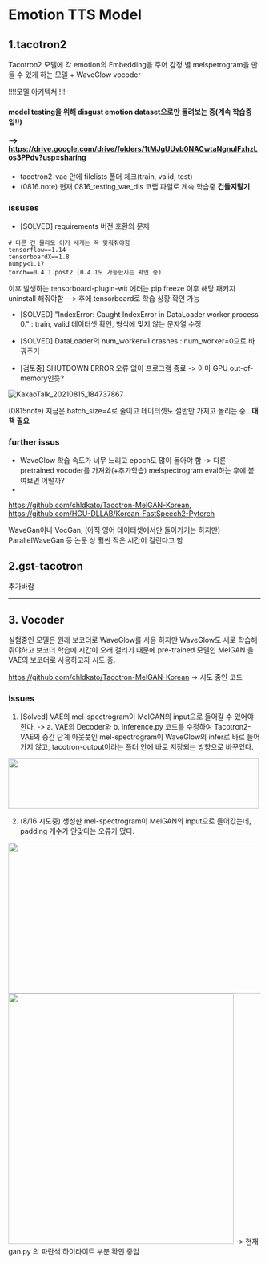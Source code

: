 # Emotion TTS Model


## 1.tacotron2
Tacotron2 모델에 각 emotion의 Embedding을 주어 감정 별 melspetrogram을 만들 수 있게 하는 모델 + WaveGlow vocoder

!!!!모델 아키텍쳐!!!!


#### model testing을 위해 disgust emotion dataset으로만 돌려보는 중(계속 학습중임!!) 
#### --> https://drive.google.com/drive/folders/1tMJgUUvb0NACwtaNgnuIFxhzLos3PPdv?usp=sharing

  - tacotron2-vae 안에 filelists 폴더 체크(train, valid, test)
  - (0816.note) 현재 0816_testing_vae_dis 코랩 파일로 계속 학습중 **건들지말기**

### issuses
- [SOLVED] requirements 버전 호환의 문제
```
# 다른 건 몰라도 이거 세개는 꼭 맞춰줘야함
tensorflow==1.14
tensorboardX==1.8
numpy<1.17
torch==0.4.1.post2 (0.4.1도 가능한지는 확인 중)
```
이후 발생하는 tensorboard-plugin-wit 에러는 pip freeze 이후 해당 패키지 uninstall 해줘야함 --> 후에 tensorboard로 학습 상황 확인 가능

- [SOLVED] "IndexError: Caught IndexError in DataLoader worker process 0." : train, valid 데이터셋 확인, 형식에 맞지 않는 문자열 수정

- [SOLVED] DataLoader의 num_worker=1 crashes : num_worker=0으로 바꿔주기

- [검토중] SHUTDOWN ERROR 오류 없이 프로그램 종료 -> 아마 GPU out-of-memory인듯?

![KakaoTalk_20210815_184737867](https://user-images.githubusercontent.com/80621384/129483347-523976ff-98ea-48eb-b63f-524c7a040206.png)

(0815note) 지금은 batch_size=4로 줄이고 데이터셋도 절반만 가지고 돌리는 중.. **대책 필요**


### further issus
- WaveGlow 학습 속도가 너무 느리고 epoch도 많이 돌아야 함 -> 다른 pretrained vocoder를 가져와(+추가학습) melspectrogram eval하는 후에 붙여보면 어떨까?
- 
https://github.com/chldkato/Tacotron-MelGAN-Korean, https://github.com/HGU-DLLAB/Korean-FastSpeech2-Pytorch

WaveGan이나 VocGan, (아직 영어 데이터셋에서만 돌아가기는 하지만) ParallelWaveGan 등 논문 상 훨씬 적은 시간이 걸린다고 함


## 2.gst-tacotron

추가바람

-----
## 3. Vocoder 
실험중인 모델은 원래 보코더로 WaveGlow를 사용
하지만 WaveGlow도 새로 학습해줘야하고 보코더 학습에 시간이 오래 걸리기 때문에 pre-trained 모델인 MelGAN 을 VAE의 보코더로 사용하고자 시도 중.

https://github.com/chldkato/Tacotron-MelGAN-Korean -> 시도 중인 코드 

### Issues
1. [Solved] VAE의 mel-spectrogram이 MelGAN의 input으로 들어갈 수 있어야 한다.
-> a. VAE의 Decoder와 b. inference.py 코드를 수정하여 Tacotron2-VAE의 중간 단계 아웃풋인 mel-spectrogram이 
WaveGlow의 infer로 바로 들어가지 않고, tacotron-output이라는 폴더 안에 바로 저장되는 방향으로 바꾸었다. 

<img src = "https://user-images.githubusercontent.com/83811753/129574900-8c29ddda-0992-4d66-a4f9-70bc6190e65c.png" : width = 500 height = 100>

2. (8/16 시도중) 생성한 mel-spectrogram이 MelGAN의 input으로 들어갔는데, padding 개수가 안맞다는 오류가 떴다.

<img src = "https://user-images.githubusercontent.com/83811753/129575182-87688b6d-9d35-4966-a876-5ad8916b7f15.png" : width = 700 height = 300>

<img src = "https://user-images.githubusercontent.com/83811753/129576076-c081d405-b531-4f70-a05a-00d0fe9896ec.png" : width = 450 height = 500>
-> 현재 gan.py 의 파란색 하이라이트 부분 확인 중임
